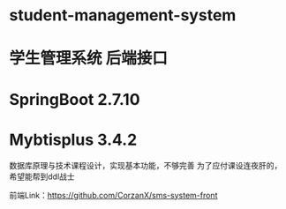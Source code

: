 # student-management-system

# 学生管理系统 后端接口

# SpringBoot 2.7.10
# Mybtisplus 3.4.2

数据库原理与技术课程设计，实现基本功能，不够完善
为了应付课设连夜肝的，希望能帮到ddl战士

前端Link：https://github.com/CorzanX/sms-system-front
